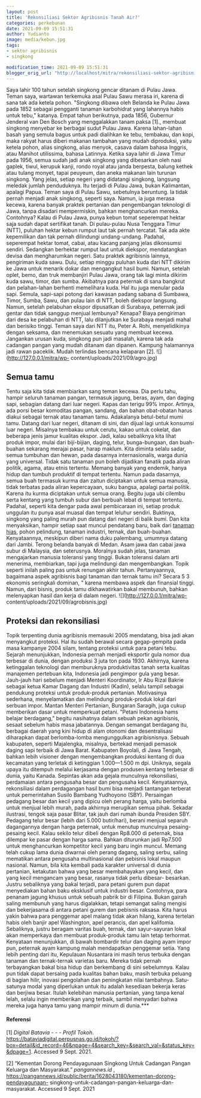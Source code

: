 ```yaml
---
layout: post
title: 'Rekonsiliasi Sektor Agribisnis Tanah Air?'
categories: perkebunan
date: 2021-09-09 15:51:31
author: Yudianto
image: media/kebun.jpg
tags:
- sektor agribisnis
- singkong

modification_time: 2021-09-09 15:51:31
blogger_orig_url: "http://localhost/mitra/rekonsiliasi-sektor-agribisnis-tanah.html"
---
```


Saya lahir 100 tahun setelah singkong gencar ditanam di Pulau Jawa. Teman
saya, wartawan terkemuka asal Pulau Sawu merasa iri, karena di sana tak ada
ketela pohon. "Singkong dibawa oleh Belanda ke Pulau Jawa pada 1852 sebagai
pengganti tanaman karbohidrat yang lahannya habis untuk tebu," katanya. Empat
tahun berikutnya, pada 1856, Gubernur Jenderal van Den Bosch yang menggalakkan
tanam paksa [1]., membuat singkong menyebar ke berbagai sudut Pulau Jawa.
Karena lahan-lahan basah yang semula bagus untuk padi dialihkan ke tebu,
tembakau, dan kopi, maka rakyat harus diberi makanan tambahan yang mudah
diproduksi, yaitu ketela pohon, alias singkong, alias menyok, casava dalam
bahasa Inggris, atau Manihot utilissima, bahasa Latinnya. Ketika saya lahir di
Jawa Timur pada 1956, semua sudah jadi anak singkong yang dibesarkan oleh nasi
gaplek, tiwul, kerupuk kanji, rondo royal atau janda berpesta, balung kethek
atau tulang monyet, tapai peuyeum, dan aneka makanan lain turunan singkong.
Yang jelas, setiap negeri yang didatangi singkong, langsung meledak jumlah
penduduknya. Itu terjadi di Pulau Jawa, bukan Kalimantan, apalagi Papua. Teman
saya di Pulau Sawu, sebetulnya beruntung. Ia tidak pernah menjadi anak
singkong, seperti saya. Namun, ia juga merasa kecewa, karena banyak praktek
pertanian dan pengembangan teknologi di Jawa, tanpa disadari mempermiskin,
bahkan menghancurkan mereka. Contohnya? Kalau di Pulau Jawa, punya kebun tomat
seperempat hektar saja sudah dapat sertifikat tanah. Di pulau-pulau Nusa
Tenggara Timur (NTT), puluhan hektar kebun rumput laut tak pernah tercatat.
Tak ada akte kepemilikan dan tak pernah dilindungi undang-undang. Padahal,
seperempat hektar tomat, cabai, atau kacang panjang jelas dikonsumsi sendiri.
Sedangkan berhektar rumput laut untuk diekspor, mendatangkan devisa dan
mengharumkan negeri. Satu praktek agribisnis lainnya, pengiriman kuda sawu.
Dulu, setiap minggu puluhan kuda dari NTT dikirim ke Jawa untuk menarik dokar
dan mengangkut hasil bumi. Namun, setelah oplet, bemo, dan truk membanjiri
Pulau Jawa, orang tak lagi minta dikirim kuda sawu, timor, dan sumba.
Akibatnya para peternak di sana bangkrut dan pelahan-lahan berhenti memelihara
kuda. Hal itu juga menular pada sapi. Semula, sapi-sapi potong dari kawasan
padang sabana di Sumbawa, Timor, Sumba, Sawu, dan pulau lain di NTT, boleh
diekspor langsung. Namun, setelah pelabuhan ekspor dipusatkan di Surabaya,
peternak jadi gentar dan tidak sanggup menjual lembunya? Kenapa? Biaya
pengiriman dari desa ke pelabuhan di NTT, lalu dilanjutkan ke Surabaya menjadi
mahal dan berisiko tinggi. Teman saya dari NTT itu, Peter A. Rohi,
menyelidikinya dengan seksama, dan menemukan sesuatu yang membuat kecewa.
Jangankan urusan kuda, singkong pun jadi masalah, karena tak ada cadangan
pangan yang mudah ditanam dan dipanen. Kampung halamannya jadi rawan paceklik.
Mudah terlindas bencana kelaparan [2]. ![](http://127.0.0.1/mitra/wp-
content/uploads/2021/09/agro.jpg)

## Semua tamu

Tentu saja kita tidak membiarkan sang teman kecewa. Dia perlu tahu, hampir
seluruh tanaman pangan, termasuk jagung, beras, ayam, dan daging sapi,
sebagian datang dari luar negeri. Kapas dan terigu 99% impor. Artinya, ada
porsi besar komoditas pangan, sandang, dan bahan obat-obatan harus diakui
sebagai ternak atau tanaman tamu. Adakalanya betul-betul mumi tamu. Datang
dari luar negeri, ditanam di sini, dan dijual lagi untuk konsumsi luar negeri.
Misalnya tembakau untuk cerutu, kakao untuk cokelat, dan beberapa jenis jamur
kualitas ekspor. Jadi, kalau sebaliknya kita lihat produk impor, mulai dari
biji-bijian, daging, telur, bunga-bungaan, dan buah-buahan sekarang merajai
pasar, harap maklum. Kita diminta selalu sadar, semua tumbuhan dan hewan, pada
dasarnya internasionalis, warga dunia yang universal. Tidak satu tanaman pun
boleh dijadikan fanatik pada aliran politik, agama, atau etnis tertentu.
Memang banyak yang endemik, hanya hidup dan tumbuh produktif di tempat
tertentu. Namun pada dasarnya, semua buah termasuk kurma dan zaitun diciptakan
untuk semua manusia, tidak terbatas pada aliran kepercayaan, suku bangsa,
apalagi partai politik. Karena itu kurma diciptakan untuk semua orang. Begitu
juga ubi cilembu serta kentang yang tumbuh subur dan berbuah lebat di tempat
tertentu. Padahal, seperti kita dengar pada awal pembicaraan ini, setiap
produk unggulan itu punya asal muasal dan tempat leluhur sendiri. Buktinya,
singkong yang paling murah pun datang dari negeri di balik bumi. Dan kita
menyaksikan, hampir setiap saat muncul pendatang baru, baik dari [tanaman
hias](http://127.0.0.1/mitra/tanaman-hias "tanaman hias"), pohon pelindung,
tanaman industri, ternak, dan buah-buahan. Kenyataannya, meskipun diberi nama
duku palembang, umumnya datang dari Jambi. Terong belanda banyak di Medan.
Asam jawa dan cabai jawa subur di Malaysia, dan seterusnya. Moralnya sudah
jelas, tanaman mengajarkan manusia toleransi yang tinggi. Bukan toleransi
dalam arti menerima, membiarkan, tapi juga melindungi dan mengembangkan. Topik
seperti inilah paling pas untuk renungan akhir tahun. Pertanyaannya, bagaimana
aspek agribisnis bagi tanaman dan ternak tamu ini? Secara 5 3 ekonomis
seringkali dominan, " karena membawa aspek dan finansial tinggi. Namun, dari
bisnis, produk tamu dikhawatirkan bakal membunuh, bahkan melenyapkan hasil dan
kerja di dalam negeri. ![](http://127.0.0.1/mitra/wp-
content/uploads/2021/09/agrobisnis.jpg)

## Proteksi dan rekonsiliasi

Topik terpenting dunia agribisnis memasuki 2005 mendatang, bisa jadi akan
menyangkut proteksi. Hal itu sudah berawal secara gegap-gempita pada masa
kampanye 2004 silam, tentang proteksi untuk para petani tebu. Sejarah
menunjukkan, Indonesia pernah menjadi eksportir gula nomor dua terbesar di
dunia, dengan produksi 3 juta ton pada 1930. Akhirnya, karena ketinggalan
teknologi dan memburuknya produktivitas tanah serta kualitas manajemen
pertebuan kita, Indonesia jadi pengimpor gula yang besar. Jauh-jauh hari
sebelum menjadi Menteri Koordinator, Ir Abu Rizal Bakrie sebagai ketua Kamar
Dagang dan Industri (Kadin), selalu tampil sebagai pendukung proteksi untuk
produk-produk pertanian. Motivasinya sederhana, menyelamatkan dan melindungi
produk-produk lokal dari serbuan impor. Mantan Menteri Pertanian, Bungaran
Saragih, juga cukup memberikan dasar untuk memperkuat petani. "Petani
Indonesia hams belajar berdagang," begitu nasihatnya dalam sebuah pekan
agribisnis, sesaat sebelum habis masa jabatannya. Dengan semangat berdagang
itu, berbagai daerah yang kini hidup di alam otonomi dan desentralisasi
diharapkan dapat berlomba-lomba mengunggulkan agribisnisnya. Sebuah kabupaten,
seperti Majalengka, misalnya, bertekad menjadi pemasok daging sapi terbaik di
Jawa Barat. Kabupaten Boyolali, di Jawa Tengah, bahkan lebih visioner dengan
mengembangkan produksi kentang di dua kecamatan yang terletak di ketinggian
1.000—1.500 m dpi. Uniknya, segala upaya itu ditempuh melalui kerjasama dengan
produsen kentang terbesar di dunia, yaitu Kanada. Sepintas akan ada gejala
munculnya rekonsiliasi, perdamaian antara pengusaha besar dan pengusaha kecil.
Kenyataannya, rekonsiliasi dalam perdagangan hasil bumi bisa menjadi tantangan
terberat untuk pemerintahan Susilo Bambang Yudhoyono (SBY). Persaingan
pedagang besar dan kecil yang dipicu oleh perang harga, yaitu berlomba untuk
menjual lebih murah, pada akhirnya merugikan semua pihak. Sekadar ilustrasi,
tengok saja pasar Blitar, tak jauh dari rumah ibunda Presiden SBY. Pedagang
telur besar (lebih dari 5.000 butir/hari), berani menjual separuh dagangannya
dengan harga peternak, untuk menutup munculnya pesaing-pesaing kecil. Kalau
sekilo telur dibeli dengan Rp8.000 di peternak, bisa dilempar ke pasar dengan
harga sama. Bahkan diturunkan jadi Rp7.500 untuk menghancurkan kompetitor
kecil yang baru ingin muncul. Memang telah cukup lama dunia diwarnai oleh
perang dagang, saling serbu, saling mematikan antara pengusaha multinasional
dan pebisnis lokal maupun nasional. Namun, bila kita kembali pada karakter
universal di dunia pertanian, ketakutan bahwa yang besar membahayakan yang
kecil, dan yang kecil mengancam yang besar, rasanya tidak perlu dibesar-
besarkan. Justru sebaliknya yang bakal terjadi, para petani gurem pun dapat
menyediakan bahan baku eksklusif untuk industri besar. Contohnya, para penanam
jagung khusus untuk sebuah pabrik bir di Filipina. Bukan gairah saling
membunuh yang harus digalakkan, tetapi semangat saling mengisi dan bekerjasama
di antara petani gurem dan pebisnis raksasa. Kita harus yakin bahwa para
penggemar apel malang tidak akan hilang, karena tertelan habis oleh banjir
apel Washington, apel perancis, dan apel kalifomia. Sebaliknya, justru beragam
varitas buah, ternak, dan sayur-sayuran lokal akan memperkaya dan membuat
produk-produk tamu lain tetap terhormat. Kenyataan menunjukkan, di bawah
bombardir telur dan daging ayam impor pun, peternak ayam kampung malah
mendapatkan penggemar setia. Yang lebih penting dari itu, Kepulauan Nusantara
ini masih terus terbuka dengan tanaman dan ternak-ternak varietas baru. Mereka
tidak pernah terbayangkan bakal bisa hidup dan berkembang di sini sebelumnya.
Kalau pun tidak dapat bersaing pada kualitas bahan baku, masih terbuka peluang
di bagian hilir, inovasi pengolahan dan peningkatan nilai tambahnya. Satu-
satunya modal yang diperlukan untuk itu adalah kesediaan bekerja keras dan
berjiwa besar. Itulah kelebihan manusia pertanian, yang tanpa kenal lelah,
selalu ingin memberikan yang terbaik, sambil menyadari bahwa mereka juga hanya
tamu yang mampir minum di dunia.***

#### Referensi

[1] _Digital Batavia - - - Profil Tokoh_.
https://bataviadigital.perpusnas.go.id/tokoh/?box=detail&id_record=46&npage=4&search_key=&search_val=&status_key=&dpage=1.
Accessed 9 Sept. 2021.

[2] “Kementan Dorong Pendayagunaan Singkong Untuk Cadangan Pangan Keluarga dan
Masyarakat.” _pangannews.id_ ,
https://pangannews.id/public/berita/1628043180/kementan-dorong-pendayagunaan-
singkong-untuk-cadangan-pangan-keluarga-dan-masyarakat. Accessed 9 Sept. 2021


